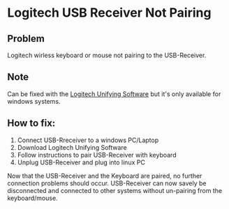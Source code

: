 # Logitech USB Receiver Not Pairing

## Problem
Logitech wirless keyboard or mouse not pairing to the USB-Receiver.

## Note
Can be fixed with the [Logitech Unifying Software](https://support.logi.com/hc/en-us/articles/360025297913-Logitech-Unifying-Software)
but it's only available for windows systems.

## How to fix:
1. Connect USB-Rreceiver to a windows PC/Laptop
1. Download Logitech Unifying Software
1. Follow instructions to pair USB-Receiver with keyboard
1. Unplug USB-Receiver and plug into linux PC

Now that the USB-Receiver and the Keyboard are paired, no further connection problems should occur.
USB-Receiver can now savely be disconnected and connected to other systems without un-pairing from the keyboard/mouse.
